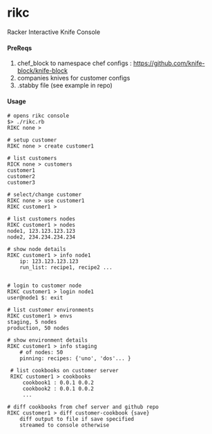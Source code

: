 # rikc
Racker Interactive Knife Console

#### PreReqs

1. chef_block to namespace chef configs : https://github.com/knife-block/knife-block
2. companies knives for customer configs
3. .stabby file (see example in repo)

#### Usage

    # opens rikc console
    $> ./rikc.rb
    RIKC none >
    
    # setup customer
    RIKC none > create customer1
    
    # list customers
    RICK none > customers
    customer1
    customer2
    customer3
    
    # select/change customer
    RIKC none > use customer1
    RIKC customer1 > 
    
    # list customers nodes
    RIKC customer1 > nodes
    node1, 123.123.123.123
    node2, 234.234.234.234
    
    # show node details
    RIKC customer1 > info node1
        ip: 123.123.123.123
        run_list: recipe1, recipe2 ...
        
    
    # login to customer node
    RIKC customer1 > login node1
    user@node1 $: exit 
    
    # list customer environments
    RIKC customer1 > envs
    staging, 5 nodes
    production, 50 nodes
    
    # show environment details
    RIKC customer1 > info staging
        # of nodes: 50
        pinning: recipes: {'uno', 'dos'... }

     # list cookbooks on customer server
     RIKC customer1 > cookbooks
         cookbook1 : 0.0.1 0.0.2
         cookbook2 : 0.0.1 0.0.2
         ...

    # diff cookbooks from chef server and github repo
    RIKC customer1 > diff customer-cookbook {save}
    	diff output to file if save specified
    	streamed to console otherwise
        
    
    
    
    

